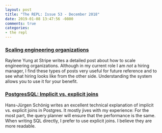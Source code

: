 ```yaml
---
layout: post
title: "The REPL: Issue 53 - December 2018"
date: 2019-01-08 13:47:56 -0800
comments: true
categories:
- the repl
---
```


### [Scaling engineering organizations][1]

Raylene Yung at Stripe writes a detailed post about how to scale engineering organizations. Although in my current role I am *not* a hiring manager, I find these types of posts very useful for future reference and to see what hiring looks like from the other side. Understanding the system allows you to use it for your benefit.

### [PostgresSQL: Implicit vs. explicit joins][2]

Hans-Jürgen Schönig writes an excellent technical explanation of implicit vs. explicit joins in Postgres. It mostly jives with my experience: For the most part, the query planner will ensure that the performance is the same. When writing SQL directly, I prefer to use explicit joins. I believe they are more readable.

[1]: https://stripe.com/atlas/guides/scaling-eng#introduction
[2]: https://www.cybertec-postgresql.com/en/postgressql-implicit-vs-explicit-joins/
